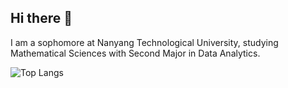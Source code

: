 ## Hi there 👋


I am a sophomore at Nanyang Technological University, studying Mathematical Sciences with Second Major in Data Analytics.

![Top Langs](https://github-readme-stats.vercel.app/api/top-langs/?username=JoenathanHalim&size_weight=0.5&count_weight=0.5&theme=tokyonight)
